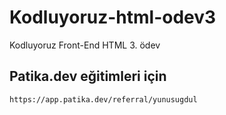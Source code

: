 # Kodluyoruz-html-odev3
Kodluyoruz Front-End HTML 3. ödev

## Patika.dev eğitimleri için
`https://app.patika.dev/referral/yunusugdul`
